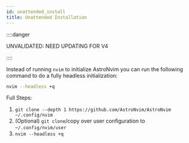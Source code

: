 ```yaml
---
id: unattended_install
title: Unattended Installation
---
```


::::danger

UNVALIDATED: NEED UPDATING FOR V4

::::

Instead of running `nvim` to initialize AstroNvim you can run the
following command to do a fully headless initialization:

```sh
nvim --headless +q
```

Full Steps:

1. `git clone --depth 1 https://github.com/AstroNvim/AstroNvim ~/.config/nvim`
2. (Optional) `git clone`/copy over user configuration to `~/.config/nvim/user`
3. `nvim --headless +q`
